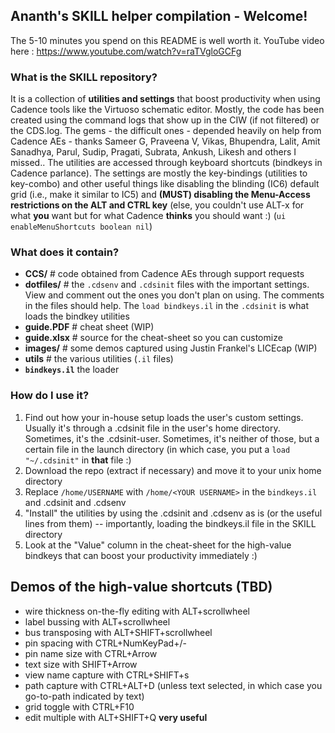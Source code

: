 ## Ananth's SKILL helper compilation - Welcome!

The 5-10 minutes you spend on this README is well worth it.
YouTube video here : https://www.youtube.com/watch?v=raTVgloGCFg

### What is the SKILL repository?
It is a collection of **utilities and settings** that boost productivity when using Cadence tools like the Virtuoso schematic editor. Mostly, the code has been created using the command logs that show up in the CIW (if not filtered) or the CDS.log. The gems - the difficult ones - depended heavily on help from Cadence AEs - thanks Sameer G, Praveena V, Vikas, Bhupendra, Lalit, Amit Sanadhya, Parul, Sudip, Pragati, Subrata, Ankush, Likesh and others I missed.. The utilities are accessed through keyboard shortcuts (bindkeys in Cadence parlance). The settings are mostly the key-bindings (utilities to key-combo) and other useful things like disabling the blinding (IC6) default grid (i.e., make it similar to IC5) and **(MUST) disabling the Menu-Access restrictions on the ALT and CTRL key** (else, you couldn't use ALT-x for what **you** want but for what Cadence **thinks** you should want :) (`ui enableMenuShortcuts boolean nil`)

### What does it contain?
- **CCS/**  # code obtained from Cadence AEs through support requests
- **dotfiles/** # the `.cdsenv` and `.cdsinit` files with the important settings. View and comment out the ones you don't plan on using. The comments in the files should help. The `load bindkeys.il` in the `.cdsinit` is what loads the bindkey utilities
- **guide.PDF** # cheat sheet (WIP)
- **guide.xlsx** # source for the cheat-sheet so you can customize
- **images/** # some demos captured using Justin Frankel's LICEcap (WIP)
- **utils** # the various utilities (`.il` files) 
- **`bindkeys.il`** the loader

### How do I use it?
1. Find out how your in-house setup loads the user's custom settings. Usually it's through a .cdsinit file in the user's home directory. Sometimes, it's the .cdsinit-user. Sometimes, it's neither of those, but a certain file in the launch directory (in which case, you put a `load "~/.cdsinit"` in **that** file :)
2. Download the repo (extract if necessary) and move it to your unix home directory
3. Replace `/home/USERNAME` with `/home/<YOUR USERNAME>` in the `bindkeys.il` and .cdsinit and .cdsenv
4. "Install" the utilities by using the .cdsinit and .cdsenv as is (or the useful lines from them) -- importantly, loading the bindkeys.il file in the SKILL directory
5. Look at the "Value" column in the cheat-sheet for the high-value bindkeys that can boost your productivity immediately :)


## Demos of the high-value shortcuts (TBD)

- wire thickness on-the-fly editing with ALT+scrollwheel
- label bussing with ALT+scrollwheel
- bus transposing with ALT+SHIFT+scrollwheel
- pin spacing with CTRL+NumKeyPad+/-
- pin name size with CTRL+Arrow
- text size with SHIFT+Arrow
- view name capture with CTRL+SHIFT+s
- path capture with CTRL+ALT+D (unless text selected, in which case you go-to-path indicated by text)
- grid toggle with CTRL+F10
- edit multiple with ALT+SHIFT+Q **very useful**
